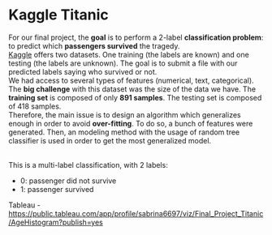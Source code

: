# Kaggle Titanic

For our final project, the <b>goal</b> is to perform a 2-label <b>classification problem</b>: to predict which <b>passengers survived</b> the tragedy. <br> [Kaggle](https://www.kaggle.com) offers two datasets. One training (the labels are known) and one testing (the labels are unknown). The goal is to submit a file with our predicted labels saying who survived or not. <br>
We had access to several types of features (numerical, text, categorical). The <b>big challenge</b> with this dataset was the size of the data we have. The <b>training set</b> is composed of only <b>891 samples</b>. The testing set is composed of 418 samples. <br>Therefore, the main issue is to design an algorithm which generalizes enough in order to avoid <b>over-fitting</b>. To do so, a bunch of features were generated. Then, an modeling method with the usage of random tree classifier is used in order to get the most generalized model.<br><br>

This is a multi-label classification, with 2 labels:

- 0: passenger did not survive
- 1: passenger survived










Tableau - https://public.tableau.com/app/profile/sabrina6697/viz/Final_Project_Titanic/AgeHistogram?publish=yes

